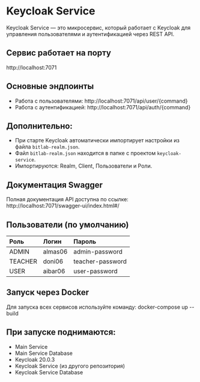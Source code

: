 # Keycloak Service

Keycloak Service — это микросервис, который работает с Keycloak для управления пользователями и аутентификацией через REST API.

## Сервис работает на порту
http://localhost:7071

## Основные эндпоинты
- Работа с пользователями: http://localhost:7071/api/user/{command}
- Работа с аутентификацией: http://localhost:7071/api/auth/{command}

## Дополнительно:
- При старте Keycloak автоматически импортирует настройки из файла `bitlab-realm.json`.
- Файл `bitlab-realm.json` находится в папке с проектом `keycloak-service`.
- Импортируются: Realm, Client, Пользователи и Роли.
  
## Документация Swagger
Полная документация API доступна по ссылке: http://localhost:7071/swagger-ui/index.html#/

## Пользователи (по умолчанию)
| Роль    | Логин    | Пароль          |
|:--------|:---------|:----------------|
| ADMIN   | almas06  | admin-password  |
| TEACHER | doni06   | teacher-password |
| USER    | aibar06  | user-password    |

## Запуск через Docker
Для запуска всех сервисов используйте команду:
docker-compose up --build

## При запуске поднимаются:

- Main Service
- Main Service Database
- Keycloak 20.0.3
- Keycloak Service (из другого репозитория)
- Keycloak Service Database


